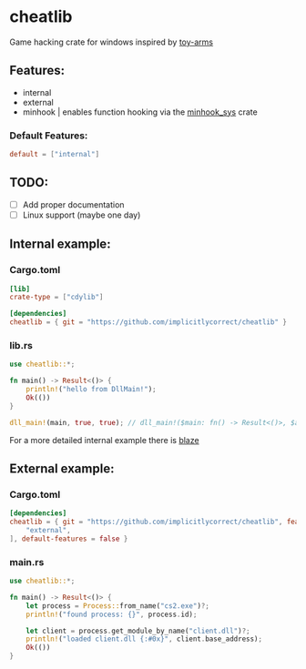 # cheatlib
Game hacking crate for windows inspired by [toy-arms](https://github.com/pseuxide/toy-arms)

## Features:
- internal
- external
- minhook | enables function hooking via the [minhook_sys](https://docs.rs/minhook-sys) crate

### Default Features:
```toml
default = ["internal"]
```

## TODO:
- [ ] Add proper documentation
- [ ] Linux support (maybe one day)

## Internal example:
### Cargo.toml
```toml
[lib]
crate-type = ["cdylib"]

[dependencies]
cheatlib = { git = "https://github.com/implicitlycorrect/cheatlib" }
```
### lib.rs
```rust
use cheatlib::*;

fn main() -> Result<()> {
    println!("hello from DllMain!");
    Ok(())
}

dll_main!(main, true, true); // dll_main!($main: fn() -> Result<()>, $allocate_console: bool, $create_thread: bool);
```
For a more detailed internal example there is [blaze](https://github.com/implicitlycorrect/blaze)

## External example:
### Cargo.toml
```toml
[dependencies]
cheatlib = { git = "https://github.com/implicitlycorrect/cheatlib", features = [
    "external",
], default-features = false }
```
### main.rs
```rust
use cheatlib::*;

fn main() -> Result<()> {
    let process = Process::from_name("cs2.exe")?;
    println!("found process: {}", process.id);

    let client = process.get_module_by_name("client.dll")?;
    println!("loaded client.dll {:#0x}", client.base_address);
    Ok(())
}
```
